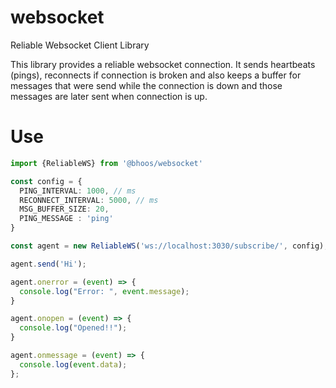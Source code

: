 # websocket
Reliable Websocket Client Library

This library provides a reliable websocket connection. It sends heartbeats (pings), reconnects if connection is broken and also keeps a buffer for messages that were send while the connection is down and those messages are later sent when connection is up.

# Use
```ts
import {ReliableWS} from '@bhoos/websocket'

const config = {
  PING_INTERVAL: 1000, // ms
  RECONNECT_INTERVAL: 5000, // ms
  MSG_BUFFER_SIZE: 20,
  PING_MESSAGE : 'ping'
}

const agent = new ReliableWS('ws://localhost:3030/subscribe/', config);

agent.send('Hi');

agent.onerror = (event) => {
  console.log("Error: ", event.message);
}

agent.onopen = (event) => {
  console.log("Opened!!");
}

agent.onmessage = (event) => {
  console.log(event.data);
};
```
